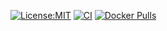 [![License:MIT](https://img.shields.io/badge/license-MIT-blue.svg)](LICENSE)
[![CI](https://github.com/lukpacho/structural-fem-taskgen/actions/workflows/ci.yml/badge.svg?branch=main)](https://github.com/lukpacho/structural-fem-taskgen/actions/workflows/ci.yml)
[![Docker Pulls](https://img.shields.io/docker/pulls/lukpacho/taskgen)](https://hub.docker.com/r/lukpacho/taskgen)

[//]: # ([![PyPI]&#40;https://img.shields.io/pypi/v/structural-fem-taskgen-cli.svg&#41;]&#40;https://pypi.org/project/structural-fem-taskgen-cli/&#41;)
